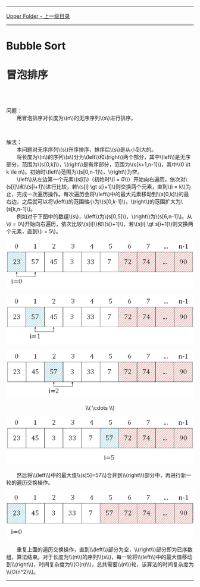 <link rel="stylesheet" type="text/css" href="res/style.css" />
<link rel="stylesheet" type="text/css" href="../res/style.css" />
<link rel="stylesheet" type="text/css" href="../../res/style.css" />
<script type="text/javascript" async src="//cdn.bootcss.com/mathjax/2.7.0/MathJax.js?config=TeX-AMS-MML_HTMLorMML"></script>
<script type="text/javascript" async src="https://cdnjs.cloudflare.com/ajax/libs/mathjax/2.7.1/MathJax.js?config=TeX-MML-AM_CHTML"></script>
<div id="myfonts">


--------
[Upper Folder - 上一级目录](../)


--------
# Bubble Sort
# 冒泡排序

<br>
<br>

问题：<br>
&emsp;&emsp;用冒泡排序对长度为\\(n\\)的无序序列\\(s\\)进行排序。<br>

<br>

解法：<br>
&emsp;&emsp;本问题对无序序列\\(s\\)升序排序，排序后\\(s\\)是从小到大的。<br>
&emsp;&emsp;将长度为\\(n\\)的序列\\(s\\)分为\\(left\\)和\\(right\\)两个部分，其中\\(left\\)是无序部分，范围为\\(s[0,k]\\)，\\(right\\)是有序部分，范围为\\(s[k+1,n-1]\\)，其中\\(0 \lt k \le n\\)。初始时\\(left\\)范围为\\(s[0,n-1]\\)，\\(right\\)为空。<br>
&emsp;&emsp;\\(left\\)从左边第一个元素\\(s[i]\\)（初始时\\(i = 0\\)）开始向右遍历，依次对\\(s[i]\\)和\\(s[i+1]\\)进行比较，若\\(s[i] \gt s[i+1]\\)则交换两个元素，直到\\(i = k\\)为止，完成一次遍历操作。每次遍历会将\\(left\\)中的最大元素移动到\\(s[0,k]\\)的最右边，之后就可以将\\(left\\)的范围缩小为\\(s[0,k-1]\\)，\\(right\\)的范围扩大为\\(s[k,n-1]\\)。<br>
&emsp;&emsp;例如对于下图中的数组\\(s\\)，\\(left\\)为\\(s[0,5]\\)，\\(right\\)为\\(s[6,n-1]\\)。从\\(i = 0\\)开始向右遍历，依次比较\\(s[i]\\)和\\(s[i+1]\\)，若\\(s[i] \gt s[i+1]\\)则交换两个元素，直到\\(i = 5\\)。<br>
<p align="center"><img src="../res/BubbleSort1.png" /></p>
<p align="center"><img src="../res/BubbleSort2.png" /></p>
<p align="center"><img src="../res/BubbleSort3.png" /></p>
<p align="center"> \\( \cdots \\) </p>
<p align="center"><img src="../res/BubbleSort4.png" /></p>
&emsp;&emsp;然后将\\(left\\)中的最大值\\(s[5]=57\\)合并到\\(right\\)部分中，再进行新一轮的遍历交换操作。<br>
<p align="center"><img src="../res/BubbleSort5.png" /></p>
&emsp;&emsp;重复上面的遍历交换操作，直到\\(left\\)部分为空，\\(right\\)部分即为已序数组，算法结束。对于长度为\\(n\\)的序列\\(s\\)，每一轮将\\(left\\)中的最大值移动到\\(right\\)，时间复杂度为\\(O(n)\\)，总共需要\\(n\\)轮，该算法的时间复杂度为\\(O(n^2)\\)。<br>


--------

</div>
